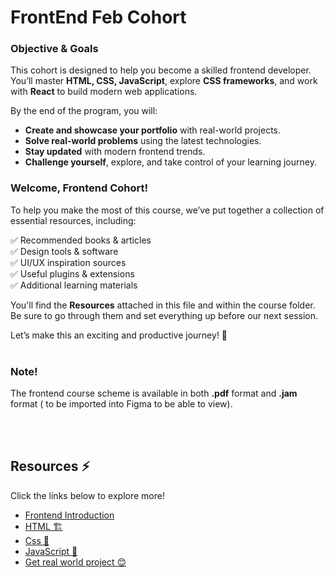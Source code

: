 # FrontEnd Feb Cohort

### Objective & Goals

This cohort is designed to help you become a skilled frontend developer. You’ll master **HTML, CSS, JavaScript**, explore **CSS frameworks**, and work with **React** to build modern web applications.

By the end of the program, you will:

- **Create and showcase your portfolio** with real-world projects.
- **Solve real-world problems** using the latest technologies.
- **Stay updated** with modern frontend trends.
- **Challenge yourself**, explore, and take control of your learning journey.

### Welcome, Frontend Cohort!

To help you make the most of this course, we’ve put together a collection of essential resources, including:

✅ Recommended books & articles  
✅ Design tools & software  
✅ UI/UX inspiration sources  
✅ Useful plugins & extensions  
✅ Additional learning materials

You'll find the **Resources** attached in this file and within the course folder. Be sure to go through them and set everything up before our next session.

Let’s make this an exciting and productive journey! 🚀
<br>
<br>

### Note!

The frontend course scheme is available in both **.pdf** format and **.jam** format ( to be imported into Figma to be able to view).

<br>
<br>

## Resources ⚡

Click the links below to explore more!

- [Frontend Introduction](./frontendIntro.md)
- [HTML 🏗](./HTML/01_html_intro.mdhtml.md)
- [Css 🎨](./CSS/01_css_intro.md)
- [JavaScript 🤖](./Javascript/01_javascript_intro.md)
- [Get real world project 😊](https://www.frontendmentor.io/challenges)

